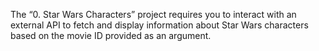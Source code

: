 The “0. Star Wars Characters” project requires you to interact with an external API to fetch and display information about Star Wars characters based on the movie ID provided as an argument.
